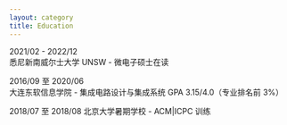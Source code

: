 ```yaml
---
layout: category
title: Education
---
```


2021/02 - 2022/12 <br/>
悉尼新南威尔士大学 UNSW  - 微电子硕士在读

2016/09 至 2020/06 <br/>
大连东软信息学院 - 集成电路设计与集成系统 
GPA 3.15/4.0（专业排名前 3%）

2018/07 至 2018/08 
北京大学暑期学校 - ACM|ICPC 训练
